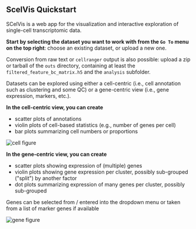 ## ScelVis Quickstart

SCelVis is a web app for the visualization and interactive exploration of single-cell transcriptomic data.

**Start by selecting the dataset you want to work with from the `Go To` menu on the top right**:
choose an existing dataset, or upload a new one.

Conversion from raw text or `cellranger` output is also possible:
upload a zip or tarball of the `outs` directory, containing at least the `filtered_feature_bc_matrix.h5` and the `analysis` subfolder.

Datasets can be explored using either a cell-centric (i.e., cell annotation such as clustering and some QC) or a gene-centric view (i.e., gene expression, markers, etc.).

**In the cell-centric view, you can create**

* scatter plots of annotations
* violin plots of cell-based statistics (e.g., number of genes per cell)
* bar plots summarizing cell numbers or proportions

![cell figure](assets/cells.png)

**In the gene-centric view, you can create**

* scatter plots showing expression of (multiple) genes
* violin plots showing gene expression per cluster, possibly sub-grouped ("split") by another factor
* dot plots summarizing expression of many genes per cluster, possibly sub-grouped

Genes can be selected from / entered into the dropdown menu or taken from a list of marker genes if available

![gene figure](assets/genes.png)
